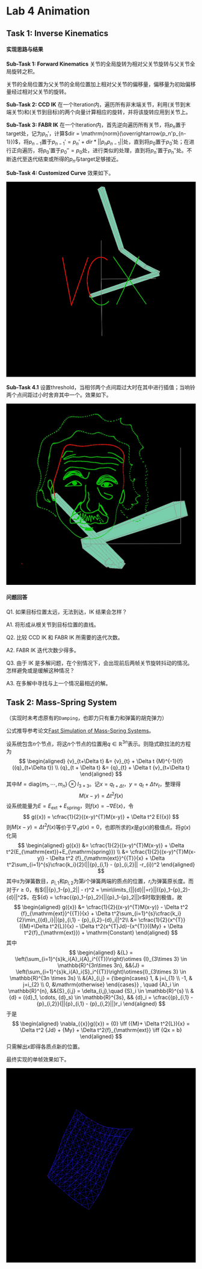 # Lab 4 Animation

## Task 1: Inverse Kinematics

#### 实现思路与结果

**Sub-Task 1: Forward Kinematics** 关节的全局旋转为相对父关节旋转与父关节全局旋转之积。

关节的全局位置为父关节的全局位置加上相对父关节的偏移量，偏移量为初始偏移量经过相对父关节的旋转。

**Sub-Task 2: CCD IK** 在一个Iteration内，遍历所有非末端关节，利用(关节到末端关节)和(关节到目标)的两个向量计算相应的旋转，并将该旋转应用到关节上。

**Sub-Task 3: FABR IK** 在一个Iteration内，首先逆向遍历所有关节，将$p_n$置于$\mathrm{target}$处，记为$p_n'$，计算$dir = \mathrm{norm}(\overrightarrow{p_n'p_{n-1}})$，将$p_{n-1}$置于$p_{n-1}' = p_n' + dir * ||p_np_{n-1}||$处，直到将$p_0$置于$p_0'$处；在进行正向遍历，将$p_0'$置于$p_0'' = p_0$处，进行类似的处理，直到将$p_n'$置于$p_n''$处。不断迭代至迭代结束或所得的$p_n$与$\mathrm{target}$足够接近。

**Sub-Task 4: Customized Curve** 效果如下。

![avatar](res/InverseKinematicsCustomizedCurve.jpg)

**Sub-Task 4.1** 设置threshold，当相邻两个点间距过大时在其中进行插值；当响铃两个点间距过小时舍弃其中一个。效果如下。

![avatar](res/InverseKinematics.jpg)

#### 问题回答

Q1. 如果目标位置太远，无法到达，IK 结果会怎样？

A1. 将形成从根关节到目标位置的直线。

Q2. 比较 CCD IK 和 FABR IK 所需要的迭代次数。

A2. FABR IK 迭代次数少得多。

Q3. 由于 IK 是多解问题，在个别情况下，会出现前后两帧关节旋转抖动的情况。怎样避免或是缓解这种情况？

A3. 在多解中寻找与上一个情况最相近的解。

## Task 2: Mass-Spring System

（实现时未考虑原有的`Damping`，也即力只有重力和弹簧的胡克弹力）

公式推导参考论文[Fast Simulation of Mass-Spring Systems](http://tiantianliu.cn/papers/liu13fast/liu13fast.pdf)。

设系统包含$n$个节点，将这$n$个节点的位置用${q} \in \mathbb{R}^{3n}$表示。则隐式欧拉法的方程为
$$
\begin{aligned}
{v}_{t+\Delta t} &= {v}_{t} + \Delta t {M}^{-1}{f}({q}_{t+\Delta t}) \\
{q}_{t + \Delta t} &= {q}_{t} + \Delta t {v}_{t+\Delta t}
\end{aligned}
$$其中${M} = \mathrm{diag}\{m_1,\cdots,m_n\} \otimes {I}_{3\times 3}$。记${x} = {q}_{t+\Delta t}$，${y} = {q}_{t} + \Delta t {v}_{t}$，整理得
$$
{M(x-y)} = \Delta t^2 {f(x)}
$$设系统能量为$E = E_{\mathrm{ext}}+E_{\mathrm{spring}}$，则${f(x)} = - \nabla E({x})$，令
$$
g({x}) = \cfrac{1}{2}{(x-y)^{T}M(x-y)} + \Delta t^2 E({x})
$$则${M(x-y)} = \Delta t^2 {f(x)}$等价于$\nabla_{{x}}g({x}) = {0}$，也即所求的${x}$是$g({x})$的极值点。将$g({x})$化简
$$
\begin{aligned}
g({x}) &= 
\cfrac{1}{2}{(x-y)^{T}M(x-y)} + \Delta t^2(E_{\mathrm{ext}}+E_{\mathrm{spring}}) \\
&= \cfrac{1}{2}{(x-y)^{T}M(x-y)} - \Delta t^2 {f}_{\mathrm{ext}}^{{T}}{x} + \Delta t^2\sum_{i=1}^{s}\cfrac{k_i}{2}(||{p}_{i,1} - {p}_{i,2}|| -r_{i})^2
\end{aligned}
$$其中$s$为弹簧数目，${p}_{i,1}$和${p}_{i,2}$为第$i$个弹簧两端的质点的位置，$r_i$为弹簧原长度。而对于$r \geq 0$，有$(||{p}_1-{p}_2|| - r)^2 = \min\limits_{||{d}||=r}||({p}_1-{p}_2)-{d}||^2$，在${d} = \cfrac{{p}_1-{p}_2}{||{p}_1-{p}_2||}r$时取到极值，故
$$
\begin{aligned}
g({x}) &= 
\cfrac{1}{2}{(x-y)^{T}M(x-y)} - \Delta t^2 {f}_{\mathrm{ext}}^{{T}}{x} + \Delta t^2\sum_{i=1}^{s}\cfrac{k_i}{2}\min_{{d}_i}||{p}_{i,1} - {p}_{i,2}-{d}_i||^2\\
&= \cfrac{1}{2}{x^{T}}({M}+\Delta t^2{L}){x} - \Delta t^2{x^{T}Jd}-{x^{T}}({My} + \Delta t^2{f}_{\mathrm{ext}}) + \mathrm{Constant}
\end{aligned}
$$其中
$$
\begin{aligned}
&{L} = \left(\sum_{i=1}^{s}k_i{A}_i{A}_i^{{T}}\right)\otimes {I}_{3\times 3} \in \mathbb{R}^{3n\times 3n}, &&{J} = \left(\sum_{i=1}^{s}k_i{A}_i{S}_i^{{T}}\right)\otimes{I}_{3\times 3} \in \mathbb{R}^{3n \times 3s} \\
&{A}_{i,j} = {\begin{cases}
    1, & j=i_{1} \\ -1, & j=i_{2} \\ 0, &\mathrm{otherwise}
\end{cases}}
, \quad {A}_i \in \mathbb{R}^{n}, &&{S}_{i,j} = \delta_{i,j},\quad  {S}_i \in \mathbb{R}^{s} \\
&{d} = ({d}_1, \cdots, {d}_s) \in \mathbb{R}^{3s}, && {d}_i = \cfrac{{p}_{i,1} - {p}_{i,2}}{||{p}_{i,1} - {p}_{i,2}||}r_i
\end{aligned}
$$于是
$$
\begin{aligned}
    \nabla_{{x}}g({x}) = {0} \iff ({M}+ \Delta t^2{L}){x} = \Delta t^2 {Jd} + {My} + \Delta t^2{f}_{\mathrm{ext}} \iff {Qx = b}
\end{aligned}
$$只需解出${x}$即得各质点新的位置。

最终实现的单帧效果如下。

![avatar](res/MassSpringSystem.png)
